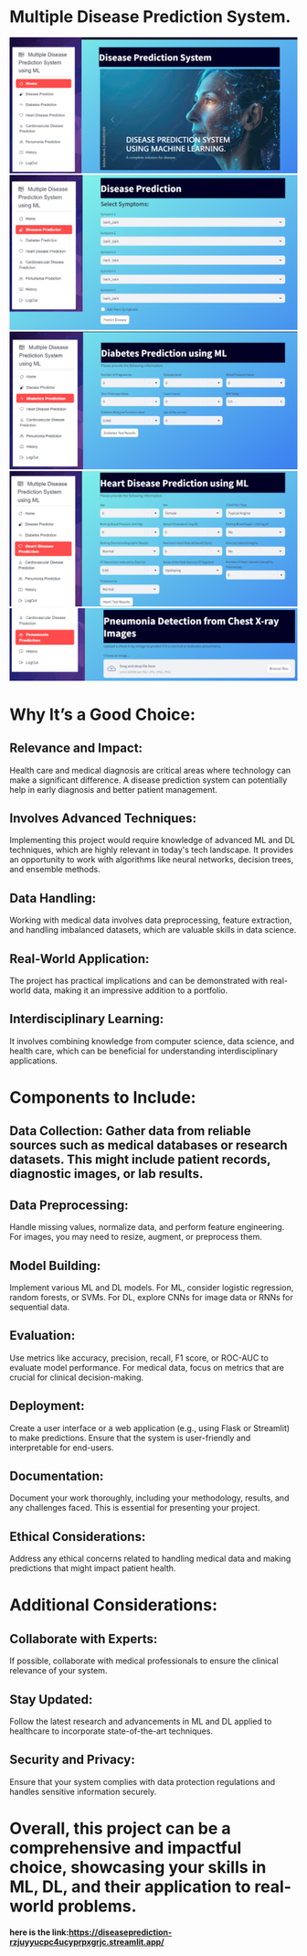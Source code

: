 # Multiple Disease Prediction System.
![Home page](https://github.com/shubh637/Disease_prediction/blob/main/website%20example%20images/Screenshot%202024-07-29%20164357.png)
![disease prediction](https://github.com/shubh637/Disease_prediction/blob/main/website%20example%20images/Screenshot%202024-07-29%20164541.png)
![diabetics prediction](https://github.com/shubh637/Disease_prediction/blob/main/website%20example%20images/Screenshot%202024-07-29%20164613.png)
![heart disease](https://github.com/shubh637/Disease_prediction/blob/main/website%20example%20images/Screenshot%202024-07-29%20164639.png)
![other](https://github.com/shubh637/Disease_prediction/blob/main/website%20example%20images/Screenshot%202024-07-29%20164922.png)


# Why It’s a Good Choice:

## Relevance and Impact:
Health care and medical diagnosis are critical areas where technology can make a significant difference. A disease prediction system can potentially help in early diagnosis and better patient management.

## Involves Advanced Techniques: 
Implementing this project would require knowledge of advanced ML and DL techniques, which are highly relevant in today's tech landscape. It provides an opportunity to work with algorithms like neural networks, decision trees, and ensemble methods.

## Data Handling:
Working with medical data involves data preprocessing, feature extraction, and handling imbalanced datasets, which are valuable skills in data science.

## Real-World Application:
The project has practical implications and can be demonstrated with real-world data, making it an impressive addition to a portfolio.

## Interdisciplinary Learning:
It involves combining knowledge from computer science, data science, and health care, which can be beneficial for understanding interdisciplinary applications.

# Components to Include:
## Data Collection: Gather data from reliable sources such as medical databases or research datasets. This might include patient records, diagnostic images, or lab results.

## Data Preprocessing:
Handle missing values, normalize data, and perform feature engineering. For images, you may need to resize, augment, or preprocess them.

## Model Building: 
Implement various ML and DL models. For ML, consider logistic regression, random forests, or SVMs. For DL, explore CNNs for image data or RNNs for sequential data.

## Evaluation: 
Use metrics like accuracy, precision, recall, F1 score, or ROC-AUC to evaluate model performance. For medical data, focus on metrics that are crucial for clinical decision-making.

## Deployment:
Create a user interface or a web application (e.g., using Flask or Streamlit) to make predictions. Ensure that the system is user-friendly and interpretable for end-users.

## Documentation:
Document your work thoroughly, including your methodology, results, and any challenges faced. This is essential for presenting your project.

## Ethical Considerations:
Address any ethical concerns related to handling medical data and making predictions that might impact patient health.

# Additional Considerations:
## Collaborate with Experts:
If possible, collaborate with medical professionals to ensure the clinical relevance of your system.
## Stay Updated:
Follow the latest research and advancements in ML and DL applied to healthcare to incorporate state-of-the-art techniques.
## Security and Privacy:
Ensure that your system complies with data protection regulations and handles sensitive information securely.


# Overall, this project can be a comprehensive and impactful choice, showcasing your skills in ML, DL, and their application to real-world problems.








#### here is the link:https://diseaseprediction-rzjuyyucpc4ucyprpxgrjc.streamlit.app/
